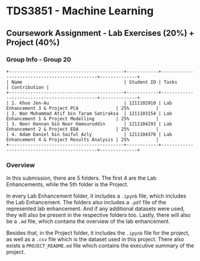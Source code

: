 # TDS3851 - Machine Learning

## Coursework Assignment - Lab Exercises (20%) + Project (40%)

### Group Info - Group 20

```
+-------------------------------------------+------------+----------------------------------------------+--------------+
| Name                                      | Student ID | Tasks                                        | Contribution |
+-------------------------------------------+------------+----------------------------------------------+--------------+
| 1. Khoo Jen-Au                            | 1211102910 | Lab Enhancement 3 & Project PCA              | 25%          |
| 2. Wan Muhammad Atif bin Taram Satiraksa  | 1211103154 | Lab Enhancement 1 & Project Modelling        | 25%          |
| 3. Noor Hannan bin Noor Hamsuruddin       | 1211104293 | Lab Enhancement 2 & Project EDA              | 25%          |
| 4. Adam Daniel bin Saiful Azly            | 1211104378 | Lab Enhancement 4 & Project Results Analysis | 25%          |
+-------------------------------------------+------------+----------------------------------------------+--------------+
```

### Overview

In this submission, there are 5 folders. The first 4 are the Lab Enhancements, while the 5th folder is the Project.

In every Lab Enhancement folder, it includes a `.ipynb` file, which includes the Lab Enhancement. The folders also includes a `.pdf` file of the represented lab enhancement. And if any additional datasets were used, they will also be present in the respective folders too. Lastly, there will also be a `.md` file, which contains the overview of the lab enhancement.

Besides that, in the Project folder, it includes the `.ipynb` file for the project, as well as a `.csv` file which is the dataset used in this project. There also exists a `PROJECT_README.md` file which contains the executive summary of the project.
